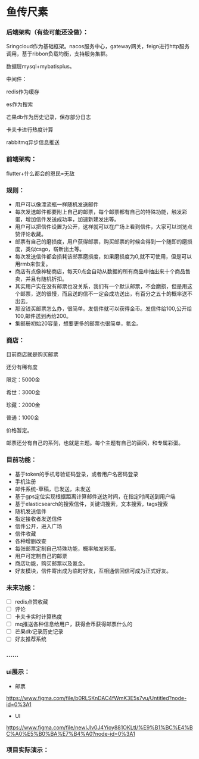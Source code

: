# 鱼传尺素

### 后端架构（有些可能还没做）：

Sringcloud作为基础框架。nacos服务中心，gateway网关，feign进行http服务调用，基于ribbon负载均衡，支持服务集群。

数据层mysql+mybatisplus。

中间件：

redis作为缓存

es作为搜索

芒果db作为历史记录，保存部分日志

卡夫卡进行热度计算

rabbitmq异步信息推送

### 前端架构：

flutter+什么都会的恩民=无敌

### 规则：

- 用户可以像漂流瓶一样随机发送邮件
- 每次发送邮件都要附上自己的邮票，每个邮票都有自己的特殊功能，触发彩蛋，增加信件发送成功率，加速新建发出等。
- 用户可以把信件设置为公开，这样就可以在广场上看到信件，大家可以浏览点赞评论收藏。
- 邮票有自己的磨损度，用户获得邮票，购买邮票的时候会得到一个随即的磨损度，类似csgo，崭新出土等。
- 每次发送信件都会损耗该邮票磨损度，如果磨损度为0,就不可使用，但是可以用rmb来恢复。
- 商店有点像神秘商店，每天0点会自动从数据的所有商品中抽出来十个商品售卖，并且有随机折扣。
- 其实用户实在没有邮票也没关系，我们有一个默认邮票，不会磨损，但是用这个邮票，送的很慢，而且送的信不一定会成功送出，有百分之五十的概率送不出去。
- 那没钱买邮票怎么办，很简单。发信件就可以获得金币。发信件给100,公开给100,邮件送到再给200。
- 集邮册初始20容量，想要更多的邮票也很简单，氪金。

### 商店：

目前商店就是购买邮票

还分有稀有度

限定：5000金

希世：3000金

珍藏：2000金

普通：1000金

价格暂定。

邮票还分有自己的系列，也就是主题。每个主题有自己的画风，和专属彩蛋。

### 目前功能：

- 基于token的手机号验证码登录，或者用户名密码登录
- 手机注册
- 邮件系统-草稿，已发送，未发送
- 基于gps定位实现根据距离计算邮件送达时间，在指定时间送到用户端
- 基于elasticsearch的搜索信件，关键词搜索，文本搜索，tags搜索
- 随机发送信件
- 指定接收者发送信件
- 信件公开，进入广场
- 信件收藏
- 各种增删改查
- 每张邮票定制自己特殊功能，概率触发彩蛋。
- 用户可定制自己的邮票
- 商店功能，购买邮票以及氪金。
- 好友模块，信件寄出成为临时好友，互相通信回信可成为正式好友。

### 未来功能：

- [ ] redis点赞收藏
- [ ] 评论
- [ ] 卡夫卡实时计算热度
- [ ] mq推送各种信息给用户，获得金币获得邮票什么的
- [ ] 芒果db记录历史记录
- [ ] 好友推荐系统

### ......

### ui展示：

- 邮票

https://www.figma.com/file/b0RLSKnDAC4fWmK3E5s7vu/Untitled?node-id=0%3A1

- UI

https://www.figma.com/file/newIJlv0J4Yioy881OKLtI/%E9%B1%BC%E4%BC%A0%E5%B0%BA%E7%B4%A0?node-id=0%3A1

### 项目实际演示：



